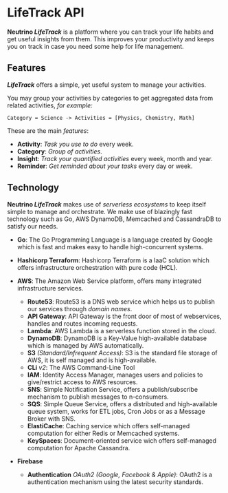 # LifeTrack API
**Neutrino _LifeTrack_** is a platform where you can track your life habits and get useful insights from them. 
This improves your productivity and keeps you on track in case you need some help for life management.

## Features
**_LifeTrack_** offers a simple, yet useful system to manage your activities.

You may group your activities by categories to get aggregated data from related activities, _for example:_

`Category = Science -> Activities = [Physics, Chemistry, Math]`

These are the main _features_:

- **Activity**: _Task you use to do_ every week.
- **Category**: _Group of activities_.
- **Insight**: _Track your quantified activities_ every week, month and year.
- **Reminder**: _Get reminded about your tasks_ every day or week.

## Technology
**Neutrino _LifeTrack_** makes use of _serverless ecosystems_ to keep itself simple to manage and orchestrate.
We make use of blazingly fast technology such as Go, AWS DynamoDB, Memcached and CassandraDB to satisfy our needs.

- **Go**: The Go Programming Language is a language created by Google which is fast and makes easy to handle high-concurrent systems.
- **Hashicorp Terraform**: Hashicorp Terraform is a IaaC solution which offers infrastructure orchestration with pure code (HCL).
- **AWS**: The Amazon Web Service platform, offers many integrated infrastructure services.
  - **Route53**: Route53 is a DNS web service which helps us to publish our services through _domain names_.
  - **API Gateway**: API Gateway is the front door of most of webservices, handles and routes incoming requests.
  - **Lambda**: AWS Lambda is a serverless function stored in the cloud.
  - **DynamoDB**: DynamoDB is a Key-Value high-available database which is managed by AWS automatically.
  - **S3** _(Standard/Infrequent Access)_: S3 is the standard file storage of AWS, it is self managed and is high-available.
  - **CLi** _v2_: The AWS Command-Line Tool
  - **IAM**: Identity Access Manager, manages users and policies to give/restrict access to AWS resources.
  - **SNS**: Simple Notification Service, offers a publish/subscribe mechanism to publish messages to n-consumers.
  - **SQS**: Simple Queue Service, offers a distributed and high-available queue system, works for ETL jobs, Cron Jobs or as a Message Broker with SNS.
  - **ElastiCache**: Caching service which offers self-managed computation for either Redis or Memcached systems.
  - **KeySpaces**: Document-oriented service wich offers self-managed computation for Apache Cassandra.

- **Firebase**
  - **Authentication** _OAuth2 (Google, Facebook & Apple)_: OAuth2 is a authentication mechanism using the latest security standards.
